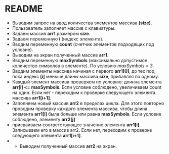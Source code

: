 # README

* Выводим запрос на ввод количества элементов массива **(size)**.
* Пользователь заполняет массив с клавиатуры.
* Задаем массив **arr1** размером **size**.
* Задаем переменную **i** (индекс элемента).
* Вводим переменную **count** (счетчик элементов подходящих под условие).
* Выводим на экран полученный массив **arr1**.
* Вводим переменную **maxSymbols** (максимально допустимое количество символов в элементе). По условию *maxSymbols = 3*.
* Вводим элементы массива начиная с первого **arr1[0]**, до тех пор, пока индекс **[i]** меньше длины массива **size**, 
прибавляя по одному.
* Каждый элемент массива проверяем по условию: длинна элемента **arr[i] <= maxSymbols**. Если условие соблюдено,
увеличиваем count на один. Если нет - переходим к проверке следующего элемента массива **arr1[i+1]**.
* Заполняем новый массив **arr2** в пределах цикла. Для этого повторно проводим проверку каждого элемента массива, чтобы длина элемента **arr1[i]** была больше или равна **maxSymbols**. Если условие соблюдено, элементу **arr2[j]**
* присваиваем соответствующее значение элемента **arr1[i]**. Записываем его в массив arr2. Если нет, переходим к проверке следующего элемента **arr1[i+1]**.
* - Выводим полученный массив **arr2** на экран. 